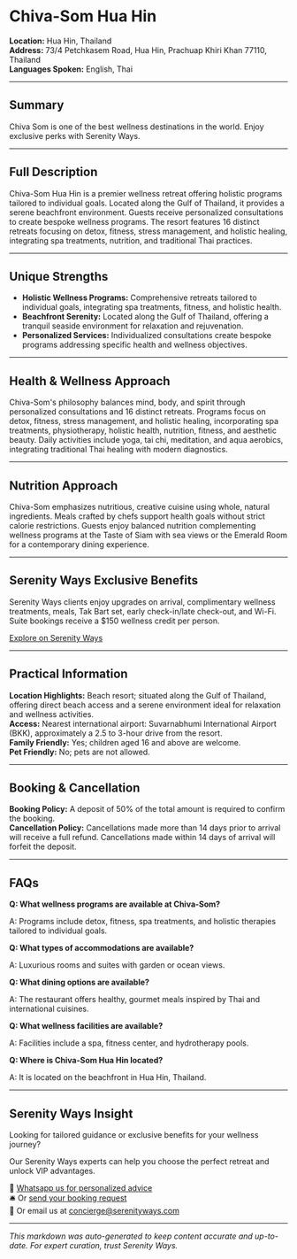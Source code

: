 # Chiva-Som Hua Hin

**Location:** Hua Hin, Thailand  
**Address:** 73/4 Petchkasem Road, Hua Hin, Prachuap Khiri Khan 77110, Thailand  
**Languages Spoken:** English, Thai

---

## Summary

Chiva Som is one of the best wellness destinations in the world. Enjoy exclusive perks with Serenity Ways.

---

## Full Description

Chiva-Som Hua Hin is a premier wellness retreat offering holistic programs tailored to individual goals. Located along the Gulf of Thailand, it provides a serene beachfront environment. Guests receive personalized consultations to create bespoke wellness programs. The resort features 16 distinct retreats focusing on detox, fitness, stress management, and holistic healing, integrating spa treatments, nutrition, and traditional Thai practices.

---

## Unique Strengths

- **Holistic Wellness Programs:** Comprehensive retreats tailored to individual goals, integrating spa treatments, fitness, and holistic health.
- **Beachfront Serenity:** Located along the Gulf of Thailand, offering a tranquil seaside environment for relaxation and rejuvenation.
- **Personalized Services:** Individualized consultations create bespoke programs addressing specific health and wellness objectives.

---

## Health & Wellness Approach

Chiva-Som's philosophy balances mind, body, and spirit through personalized consultations and 16 distinct retreats. Programs focus on detox, fitness, stress management, and holistic healing, incorporating spa treatments, physiotherapy, holistic health, nutrition, fitness, and aesthetic beauty. Daily activities include yoga, tai chi, meditation, and aqua aerobics, integrating traditional Thai healing with modern diagnostics.

---

## Nutrition Approach

Chiva-Som emphasizes nutritious, creative cuisine using whole, natural ingredients. Meals crafted by chefs support health goals without strict calorie restrictions. Guests enjoy balanced nutrition complementing wellness programs at the Taste of Siam with sea views or the Emerald Room for a contemporary dining experience.

---

## Serenity Ways Exclusive Benefits

Serenity Ways clients enjoy upgrades on arrival, complimentary wellness treatments, meals, Tak Bart set, early check-in/late check-out, and Wi-Fi. Suite bookings receive a $150 wellness credit per person.

[Explore on Serenity Ways](https://serenityways.com/collections/chiva-som-hua-hin)

---

## Practical Information

**Location Highlights:** Beach resort; situated along the Gulf of Thailand, offering direct beach access and a serene environment ideal for relaxation and wellness activities.  
**Access:** Nearest international airport: Suvarnabhumi International Airport (BKK), approximately a 2.5 to 3-hour drive from the resort.  
**Family Friendly:** Yes; children aged 16 and above are welcome.  
**Pet Friendly:** No; pets are not allowed.

---

## Booking & Cancellation

**Booking Policy:** A deposit of 50% of the total amount is required to confirm the booking.  
**Cancellation Policy:** Cancellations made more than 14 days prior to arrival will receive a full refund. Cancellations made within 14 days of arrival will forfeit the deposit.

---

## FAQs

**Q: What wellness programs are available at Chiva-Som?**

A: Programs include detox, fitness, spa treatments, and holistic therapies tailored to individual goals.

**Q: What types of accommodations are available?**

A: Luxurious rooms and suites with garden or ocean views.

**Q: What dining options are available?**

A: The restaurant offers healthy, gourmet meals inspired by Thai and international cuisines.

**Q: What wellness facilities are available?**

A: Facilities include a spa, fitness center, and hydrotherapy pools.

**Q: Where is Chiva-Som Hua Hin located?**

A: It is located on the beachfront in Hua Hin, Thailand.


---

## Serenity Ways Insight

Looking for tailored guidance or exclusive benefits for your wellness journey?

Our Serenity Ways experts can help you choose the perfect retreat and unlock VIP advantages.

💬 [Whatsapp us for personalized advice](https://wa.me/33786553455)  
🛎️ Or [send your booking request](https://serenityways.com/pages/contact)  
📧 Or email us at [concierge@serenityways.com](mailto:concierge@serenityways.com)

---

*This markdown was auto-generated to keep content accurate and up-to-date. For expert curation, trust Serenity Ways.*
